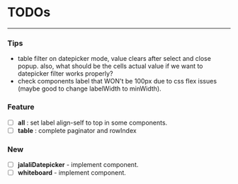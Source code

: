 # TODOs

---

### Tips

- table filter on datepicker mode, value clears after select and close popup. also, what should be the cells actual
  value if we want to datepicker filter works properly?
- check components label that WON't be 100px due to css flex issues (maybe good to change labelWidth to minWidth).

### Feature

- [ ] **all** : set label align-self to top in some components.
- [ ] **table** : complete paginator and rowIndex

### New

- [ ] **jalaliDatepicker** - implement component.
- [ ] **whiteboard** - implement component.
